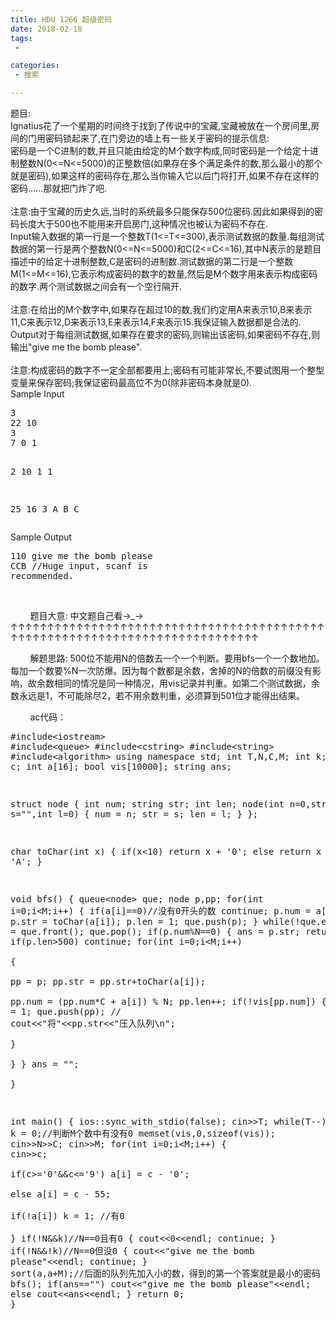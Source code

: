 ```yaml
---
title: HDU 1266 超级密码
date: 2018-02-18
tags:
 - 

categories:
 - 搜索

---
```


<div class="panel_content">题目:</div><div class="panel_content">Ignatius花了一个星期的时间终于找到了传说中的宝藏,宝藏被放在一个房间里,房间的门用密码锁起来了,在门旁边的墙上有一些关于密码的提示信息: <br />密码是一个C进制的数,并且只能由给定的M个数字构成,同时密码是一个给定十进制整数N(0&lt;=N&lt;=5000)的正整数倍(如果存在多个满足条件的数,那么最小的那个就是密码),如果这样的密码存在,那么当你输入它以后门将打开,如果不存在这样的密码......那就把门炸了吧. <br /><br />注意:由于宝藏的历史久远,当时的系统最多只能保存500位密码.因此如果得到的密码长度大于500也不能用来开启房门,这种情况也被认为密码不存在. <br /></div>Input输入数据的第一行是一个整数T(1&lt;=T&lt;=300),表示测试数据的数量.每组测试数据的第一行是两个整数N(0&lt;=N&lt;=5000)和C(2&lt;=C&lt;=16),其中N表示的是题目描述中的给定十进制整数,C是密码的进制数.测试数据的第二行是一个整数M(1&lt;=M&lt;=16),它表示构成密码的数字的数量,然后是M个数字用来表示构成密码的数字.两个测试数据之间会有一个空行隔开. <br /><br />注意:在给出的M个数字中,如果存在超过10的数,我们约定用A来表示10,B来表示11,C来表示12,D来表示13,E来表示14,F来表示15.我保证输入数据都是合法的. <br />Output对于每组测试数据,如果存在要求的密码,则输出该密码,如果密码不存在,则输出"give me the bomb please". <br /><br />注意:构成密码的数字不一定全部都要用上;密码有可能非常长,不要试图用一个整型变量来保存密码;我保证密码最高位不为0(除非密码本身就是0). <br />Sample Input<pre style="white-space:pre-wrap;">3
22 10
3
7 0 1

2 10
1
1

25 16
3
A B C</pre>Sample Output<pre style="white-space:pre-wrap;">110
give me the bomb please
CCB<span style="font-size:1px;"> </span>
//Huge input, scanf is recommended.</pre><p><br /></p><p>        题目大意: 中文题自己看→_→ ↑↑↑↑↑↑↑↑↑↑↑↑↑↑↑↑↑↑↑↑↑↑↑↑↑↑↑↑↑↑↑↑↑↑↑↑↑↑↑↑↑↑↑↑↑↑↑↑↑↑↑↑↑↑↑↑↑↑↑↑↑↑↑↑↑↑↑↑↑↑↑↑↑↑↑↑↑</p><p>        解题思路: 500位不能用N的倍数去一个一个判断。要用bfs一个一个数地加。每加一个数要%N一次防爆。因为每个数都是余数，舍掉的N的倍数的前缀没有影响，故余数相同的情况是同一种情况，用vis记录并判重。如第二个测试数据，余数永远是1，不可能除尽2，若不用余数判重，必须算到501位才能得出结果。<br /></p><p>        ac代码：<br /></p><pre class="cpp">#include&lt;iostream&gt;
#include&lt;queue&gt;
#include&lt;cstring&gt;
#include&lt;string&gt; 
#include&lt;algorithm&gt;
using namespace std;
int T,N,C,M;
int k;
char c;
int a[16];
bool vis[10000];
string ans;

struct node
{
	int num;
	string str;
	int len;
	node(int n=0,string s="",int l=0)
	{
		num = n;
		str = s;
		len = l;
	}
};

char toChar(int x)
{
	if(x&lt;10)	
		return x + '0';
	else
		return x - 10 + 'A';
}
 
void bfs()
{
	queue&lt;node&gt; que;
	node p,pp;
	for(int i=0;i&lt;M;i++)
	{
		if(a[i]==0)//没有0开头的数 
			continue;
		p.num = a[i];
		p.str = toChar(a[i]);
		p.len = 1;
		que.push(p);
	}
	while(!que.empty())
	{
		p = que.front();
		que.pop();
		if(p.num%N==0)
		{
			ans = p.str;
			return ; 
		}
		if(p.len&gt;500)
			continue;
		for(int i=0;i&lt;M;i++)  
        {  
        	pp = p;
            pp.str = pp.str+toChar(a[i]);   
            pp.num = (pp.num*C + a[i]) % N; 
            pp.len++; 
			if(!vis[pp.num])
			{
				vis[pp.num] = 1;
				que.push(pp);
			//	cout&lt;&lt;"将"&lt;&lt;pp.str&lt;&lt;"压入队列\n";	
			}             
		}
	}
	ans = "";	
}

int main()
{
	ios::sync_with_stdio(false);
	cin&gt;&gt;T;
	while(T--)
	{
		k = 0;//判断M个数中有没有0 
		memset(vis,0,sizeof(vis));
		cin&gt;&gt;N&gt;&gt;C;
		cin&gt;&gt;M;
		for(int i=0;i&lt;M;i++)
		{
			cin&gt;&gt;c;		
			if(c&gt;='0'&amp;&amp;c&lt;='9')
				a[i] = c - '0';		
			else
				a[i] = c - 55;	
			if(!a[i])
				k = 1;	//有0		
		}
		if(!N&amp;&amp;k)//N==0且有0 
		{
			cout&lt;&lt;0&lt;&lt;endl;
			continue;
		}
		if(!N&amp;&amp;!k)//N==0但没0 
		{
			cout&lt;&lt;"give me the bomb please"&lt;&lt;endl;
			continue;
		}
		sort(a,a+M);//后面的队列先加入小的数，得到的第一个答案就是最小的密码 
		bfs();
		if(ans=="")
			cout&lt;&lt;"give me the bomb please"&lt;&lt;endl;
		else
			cout&lt;&lt;ans&lt;&lt;endl;
	}
	return 0; 
}</pre><br /><p><br /></p><p><br /></p>
